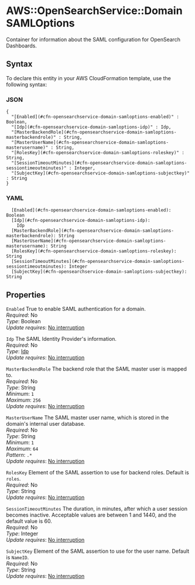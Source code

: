 # AWS::OpenSearchService::Domain SAMLOptions<a name="aws-properties-opensearchservice-domain-samloptions"></a>

Container for information about the SAML configuration for OpenSearch Dashboards\.

## Syntax<a name="aws-properties-opensearchservice-domain-samloptions-syntax"></a>

To declare this entity in your AWS CloudFormation template, use the following syntax:

### JSON<a name="aws-properties-opensearchservice-domain-samloptions-syntax.json"></a>

```
{
  "[Enabled](#cfn-opensearchservice-domain-samloptions-enabled)" : Boolean,
  "[Idp](#cfn-opensearchservice-domain-samloptions-idp)" : Idp,
  "[MasterBackendRole](#cfn-opensearchservice-domain-samloptions-masterbackendrole)" : String,
  "[MasterUserName](#cfn-opensearchservice-domain-samloptions-masterusername)" : String,
  "[RolesKey](#cfn-opensearchservice-domain-samloptions-roleskey)" : String,
  "[SessionTimeoutMinutes](#cfn-opensearchservice-domain-samloptions-sessiontimeoutminutes)" : Integer,
  "[SubjectKey](#cfn-opensearchservice-domain-samloptions-subjectkey)" : String
}
```

### YAML<a name="aws-properties-opensearchservice-domain-samloptions-syntax.yaml"></a>

```
  [Enabled](#cfn-opensearchservice-domain-samloptions-enabled): Boolean
  [Idp](#cfn-opensearchservice-domain-samloptions-idp):
    Idp
  [MasterBackendRole](#cfn-opensearchservice-domain-samloptions-masterbackendrole): String
  [MasterUserName](#cfn-opensearchservice-domain-samloptions-masterusername): String
  [RolesKey](#cfn-opensearchservice-domain-samloptions-roleskey): String
  [SessionTimeoutMinutes](#cfn-opensearchservice-domain-samloptions-sessiontimeoutminutes): Integer
  [SubjectKey](#cfn-opensearchservice-domain-samloptions-subjectkey): String
```

## Properties<a name="aws-properties-opensearchservice-domain-samloptions-properties"></a>

`Enabled` <a name="cfn-opensearchservice-domain-samloptions-enabled"></a>
True to enable SAML authentication for a domain\.  
_Required_: No  
_Type_: Boolean  
_Update requires_: [No interruption](https://docs.aws.amazon.com/AWSCloudFormation/latest/UserGuide/using-cfn-updating-stacks-update-behaviors.html#update-no-interrupt)

`Idp` <a name="cfn-opensearchservice-domain-samloptions-idp"></a>
The SAML Identity Provider's information\.  
_Required_: No  
_Type_: [Idp](aws-properties-opensearchservice-domain-idp.md)  
_Update requires_: [No interruption](https://docs.aws.amazon.com/AWSCloudFormation/latest/UserGuide/using-cfn-updating-stacks-update-behaviors.html#update-no-interrupt)

`MasterBackendRole` <a name="cfn-opensearchservice-domain-samloptions-masterbackendrole"></a>
The backend role that the SAML master user is mapped to\.  
_Required_: No  
_Type_: String  
_Minimum_: `1`  
_Maximum_: `256`  
_Update requires_: [No interruption](https://docs.aws.amazon.com/AWSCloudFormation/latest/UserGuide/using-cfn-updating-stacks-update-behaviors.html#update-no-interrupt)

`MasterUserName` <a name="cfn-opensearchservice-domain-samloptions-masterusername"></a>
The SAML master user name, which is stored in the domain's internal user database\.  
_Required_: No  
_Type_: String  
_Minimum_: `1`  
_Maximum_: `64`  
_Pattern_: `.*`  
_Update requires_: [No interruption](https://docs.aws.amazon.com/AWSCloudFormation/latest/UserGuide/using-cfn-updating-stacks-update-behaviors.html#update-no-interrupt)

`RolesKey` <a name="cfn-opensearchservice-domain-samloptions-roleskey"></a>
Element of the SAML assertion to use for backend roles\. Default is `roles`\.  
_Required_: No  
_Type_: String  
_Update requires_: [No interruption](https://docs.aws.amazon.com/AWSCloudFormation/latest/UserGuide/using-cfn-updating-stacks-update-behaviors.html#update-no-interrupt)

`SessionTimeoutMinutes` <a name="cfn-opensearchservice-domain-samloptions-sessiontimeoutminutes"></a>
The duration, in minutes, after which a user session becomes inactive\. Acceptable values are between 1 and 1440, and the default value is 60\.  
_Required_: No  
_Type_: Integer  
_Update requires_: [No interruption](https://docs.aws.amazon.com/AWSCloudFormation/latest/UserGuide/using-cfn-updating-stacks-update-behaviors.html#update-no-interrupt)

`SubjectKey` <a name="cfn-opensearchservice-domain-samloptions-subjectkey"></a>
Element of the SAML assertion to use for the user name\. Default is `NameID`\.  
_Required_: No  
_Type_: String  
_Update requires_: [No interruption](https://docs.aws.amazon.com/AWSCloudFormation/latest/UserGuide/using-cfn-updating-stacks-update-behaviors.html#update-no-interrupt)
